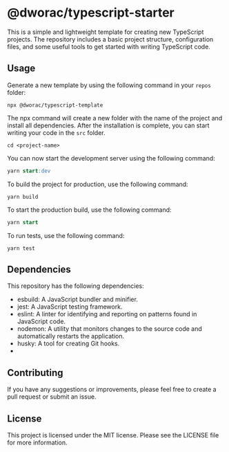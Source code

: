 # @dworac/typescript-starter

This is a simple and lightweight template for creating new TypeScript projects. The repository includes a basic project structure, configuration files, and some useful tools to get started with writing TypeScript code.


## Usage
Generate a new template by using the following command in your `repos` folder:
```shell
npx @dworac/typescript-template
```

The npx command will create a new folder with the name of the project and install all dependencies. After the installation is complete, you can start writing your code in the `src` folder.

```shell
cd <project-name>
```
You can now start the development server using the following command:

```sql
yarn start:dev
```
To build the project for production, use the following command:

```shell
yarn build
```
To start the production build, use the following command:

```sql
yarn start
```
To run tests, use the following command:

```shell
yarn test
```

## Dependencies
This repository has the following dependencies:

- esbuild: A JavaScript bundler and minifier.
- jest: A JavaScript testing framework.
- eslint: A linter for identifying and reporting on patterns found in JavaScript code.
- nodemon: A utility that monitors changes to the source code and automatically restarts the application.
- husky: A tool for creating Git hooks.
- 
## Contributing
If you have any suggestions or improvements, please feel free to create a pull request or submit an issue.

## License
This project is licensed under the MIT license. Please see the LICENSE file for more information.


